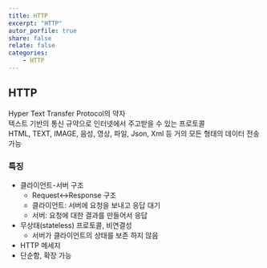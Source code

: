 ```yaml
---
title: HTTP
excerpt: "HTTP"
autor_porfile: true
share: false
relate: false
categories:
    - HTTP
---
```


## HTTP
Hyper Text Transfer Protocol의 약자  
텍스트 기반의 통신 규약으로 인터넷에서 주고받을 수 있는 프로토콜  
HTML, TEXT, IMAGE, 음성, 영상, 파일, Json, Xml 등 거의 모든 형태의 데이터 전송 가능

### 특징
* 클라이언트-서버 구조
  * Request<->Response 구조
  * 클라이언트: 서버에 요청을 보내고 응답 대기
  * 서버: 요청에 대한 결과를 만들어서 응답
* 무상태(stateless) 프로토콜, 비연결성
  * 서버가 클라이언트의 상태를 보존 하지 않음
* HTTP 메세지
* 단순함, 확장 가능



